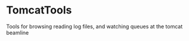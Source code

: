 TomcatTools
===========

Tools for browsing reading log files, and watching queues at the tomcat beamline
